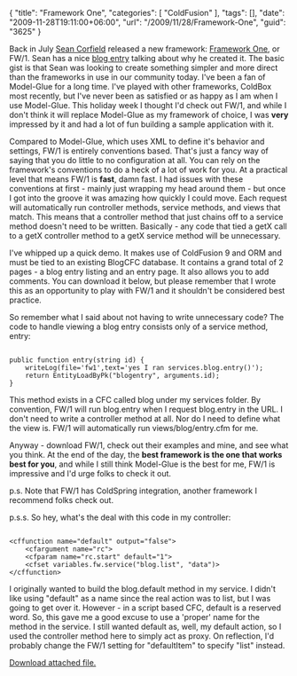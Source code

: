 {
	"title": "Framework One",
	"categories": [
		"ColdFusion"
	],
	"tags": [],
	"date": "2009-11-28T19:11:00+06:00",
	"url": "/2009/11/28/Framework-One",
	"guid": "3625"
}

Back in July <a href="http://www.corfield.org/blog">Sean Corfield</a> released a new framework: <a href="http://fw1.riaforge.org">Framework One</a>, or FW/1. Sean has a nice <a href="http://fw1.riaforge.org/blog/index.cfm/2009/7/19/Introducing-Framework-One">blog entry</a> talking about why he created it. The basic gist is that Sean was looking to create something simpler and more direct than the frameworks in use in our community today. I've been a fan of Model-Glue for a long time. I've played with other frameworks, ColdBox most recently, but I've never been as satisfied or as happy as I am when I use Model-Glue. This holiday week I thought I'd check out FW/1, and while I don't think it will replace Model-Glue as my framework of choice, I was <b>very</b> impressed by it and had a lot of fun building a sample application with it.

Compared to Model-Glue, which uses XML to define it's behavior and settings, FW/1 is entirely conventions based. That's just a fancy way of saying that you do little to no configuration at all. You can rely on the framework's conventions to do a heck of a lot of work for you. At a practical level that means FW/1 is <b>fast</b>, damn fast. I had issues with these conventions at first - mainly just wrapping my head around them - but once I got into the groove it was amazing how quickly I could move. Each request will automatically run controller methods, service methods, and views that match. This means that a controller method that just chains off to a service method doesn't need to be written. Basically - any code that tied a getX call to a getX controller method to a getX service method will be unnecessary.  

I've whipped up a quick demo. It makes use of ColdFusion 9 and ORM and must be tied to an existing BlogCFC database. It contains a grand total of 2 pages - a blog entry listing and an entry page. It also allows you to add comments. You can download it below, but please remember that I wrote this as an opportunity to play with FW/1 and it shouldn't be considered best practice. 

So remember what I said about not having to write unnecessary code? The code to handle viewing a blog entry consists only of a service method, entry:

<code>
public function entry(string id) {
	writeLog(file='fw1',text='yes I ran services.blog.entry()');
	return EntityLoadByPk("blogentry", arguments.id);
}
</code>

This method exists in a CFC called blog under my services folder. By convention, FW/1 will run blog.entry when I request blog.entry in the URL. I don't need to write a controller method at all. Nor do I need to define what the view is. FW/1 will automatically run views/blog/entry.cfm for me. 

Anyway - download FW/1, check out their examples and mine, and see what you think. At the end of the day, the <b>best framework is the one that works best for you</b>, and while I still think Model-Glue is the best for me, FW/1 is impressive and I'd urge folks to check it out. 

p.s. Note that FW/1 has ColdSpring integration, another framework I recommend folks check out.

p.s.s. So hey, what's the deal with this code in my controller:

<code>
&lt;cffunction name="default" output="false"&gt;
	&lt;cfargument name="rc"&gt;
	&lt;cfparam name="rc.start" default="1"&gt;
	&lt;cfset variables.fw.service("blog.list", "data")&gt;
&lt;/cffunction&gt;
</code>

I originally wanted to build the blog.default method in my service. I didn't like using "default" as a name since the real action was to list, but I was going to get over it. However - in a script based CFC, default is a reserved word. So, this gave me a good excuse to use a 'proper' name for the method in the service. I still wanted default as, well, my default action, so I used the controller method here to simply act as proxy. On reflection, I'd probably change the FW/1 setting for "defaultItem" to specify "list" instead.<p><a href='enclosures/C%3A%5Chosts%5C2009%2Ecoldfusionjedi%2Ecom%5Cenclosures%2Ffwtest%2Ezip'>Download attached file.</a></p>